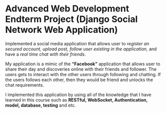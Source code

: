 # Advanced Web Development Endterm Project (Django Social Network Web Application)

Implemented a social media application that allows user to *register an secured account, upload post, follow user existing in the application,* and have a *real time chat with their friends*. 

My application is a mimic of the **“Facebook”** application that allows user to share their day and discoveries online with their friends and follower. The users gets to interact with the other users through following and chatting. If the users follows each other, then they would be friend and unlocks the chat requirements. 

I implemented this application by using all of the knowledge that I have learned in this course such as **RESTful, WebSocket, Authentication, model, database, testing** and etc.
